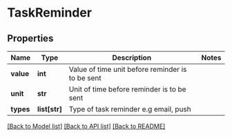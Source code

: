 # TaskReminder

## Properties
Name | Type | Description | Notes
------------ | ------------- | ------------- | -------------
**value** | **int** | Value of time unit before reminder is to be sent | 
**unit** | **str** | Unit of time before reminder is to be sent | 
**types** | **list[str]** | Type of task reminder e.g email, push | 

[[Back to Model list]](../README.md#documentation-for-models) [[Back to API list]](../README.md#documentation-for-api-endpoints) [[Back to README]](../README.md)


